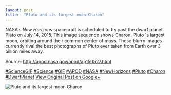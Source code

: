 ```yaml
---
layout: post
title:  "Pluto and its largest moon Charon"
---
```


NASA's _New Horizons_ spacecraft is scheduled to fly past the dwarf planet Plato on July 14, 2015. This image sequence shows Charon, Pluto 's largest moon, orbiting around their common center of mass. These blurry images currently rival the best photographs of Pluto ever taken from Earth over 3 billion miles away.  
  
Source: <http://apod.nasa.gov/apod/ap150527.html>  
  
[#ScienceGIF](https://plus.google.com/s/%23ScienceGIF/posts) [#Science](https://plus.google.com/s/%23Science/posts) [#GIF](https://plus.google.com/s/%23GIF/posts) [#APOD](https://plus.google.com/s/%23APOD/posts) [#NASA](https://plus.google.com/s/%23NASA/posts) [#NewHorizons](https://plus.google.com/s/%23NewHorizons/posts) [#Pluto](https://plus.google.com/s/%23Pluto/posts) [#Charon](https://plus.google.com/s/%23Charon/posts) [#DwarfPlanet](https://plus.google.com/s/%23DwarfPlanet/posts)
[View Original Post on Google+](https://plus.google.com/+ColinSullender/posts/QhSpReJd47Q)

![Pluto and its largest moon Charon](/assets/img/2015-05-27-Pluto-and-its-largest-moon-Charon.gif)
